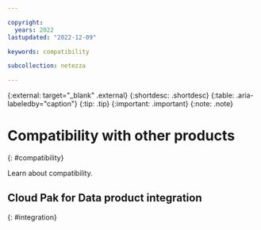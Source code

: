 ```yaml
---

copyright:
  years: 2022
lastupdated: "2022-12-09"

keywords: compatibility

subcollection: netezza

---
```


{:external: target="_blank" .external}
{:shortdesc: .shortdesc}
{:table: .aria-labeledby="caption"}
{:tip: .tip}
{:important: .important}
{:note: .note}

# Compatibility with other products
{: #compatibility}

Learn about compatibility.

## Cloud Pak for Data product integration
{: #integration}
